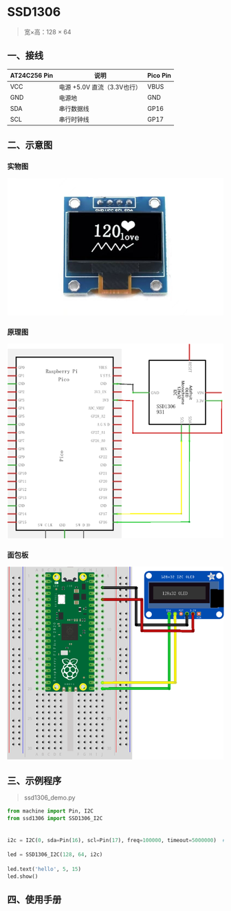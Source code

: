 # SSD1306

> 宽×高：128 × 64

## 一、接线

| AT24C256 Pin | 说明                        | Pico Pin |
| ------------ | --------------------------- | -------- |
| VCC          | 电源 +5.0V 直流（3.3V也行） | VBUS     |
| GND          | 电源地                      | GND      |
| SDA          | 串行数据线                  | GP16     |
| SCL          | 串行时钟线                  | GP17     |

## 二、示意图

### 实物图

![实物图](./docs/实物图.jpg)



### 原理图

![原理图](./docs/原理图.png)

### 面包板

![面包板](./docs/面包板.png)

## 三、示例程序

> ssd1306_demo.py

```python
from machine import Pin, I2C
from ssd1306 import SSD1306_I2C


i2c = I2C(0, sda=Pin(16), scl=Pin(17), freq=100000, timeout=5000000)  # 频率和超时会有影响

led = SSD1306_I2C(128, 64, i2c)

led.text('hello', 5, 15)
led.show()
```

## 四、使用手册

